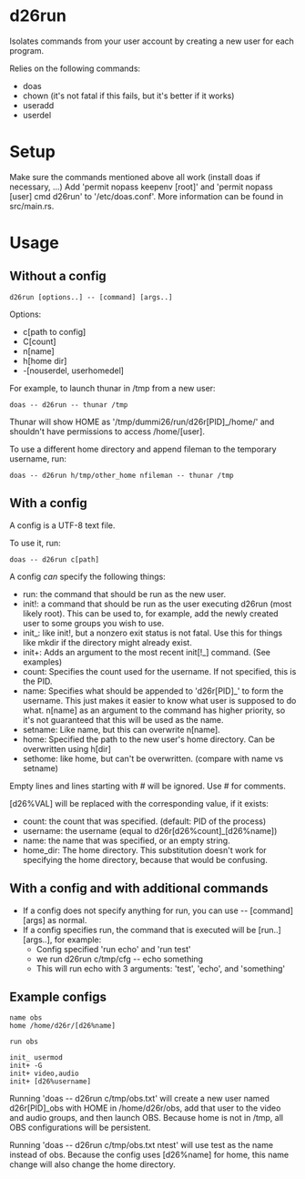 # d26run

Isolates commands from your user account by creating a new user for each program.

Relies on the following commands:

- doas
- chown (it's not fatal if this fails, but it's better if it works)
- useradd
- userdel

# Setup

Make sure the commands mentioned above all work (install doas if necessary, ...)
Add 'permit nopass keepenv [root]' and 'permit nopass [user] cmd d26run' to '/etc/doas.conf'. More information can be found in src/main.rs.

# Usage

## Without a config

    d26run [options..] -- [command] [args..]

Options:

- c[path to config]
- C[count]
- n[name]
- h[home dir]
- -[nouserdel, userhomedel]

For example, to launch thunar in /tmp from a new user:

    doas -- d26run -- thunar /tmp

Thunar will show HOME as '/tmp/dummi26/run/d26r[PID]_/home/' and shouldn't have permissions to access /home/[user].

To use a different home directory and append fileman to the temporary username, run:

    doas -- d26run h/tmp/other_home nfileman -- thunar /tmp

## With a config

A config is a UTF-8 text file.

To use it, run:

    doas -- d26run c[path]

A config *can* specify the following things:

- run: the command that should be run as the new user.
- init!: a command that should be run as the user executing d26run (most likely root). This can be used to, for example, add the newly created user to some groups you wish to use.
- init_: like init!, but a nonzero exit status is not fatal. Use this for things like mkdir if the directory might already exist.
- init+: Adds an argument to the most recent init[!_] command. (See examples)
- count: Specifies the count used for the username. If not specified, this is the PID.
- name: Specifies what should be appended to 'd26r[PID]_' to form the username. This just makes it easier to know what user is supposed to do what. n[name] as an argument to the command has higher priority, so it's not guaranteed that this will be used as the name.
- setname: Like name, but this can overwrite n[name].
- home: Specified the path to the new user's home directory. Can be overwritten using h[dir]
- sethome: like home, but can't be overwritten. (compare with name vs setname)

Empty lines and lines starting with # will be ignored. Use # for comments.

[d26%VAL] will be replaced with the corresponding value, if it exists:

- count: the count that was specified. (default: PID of the process)
- username: the username (equal to d26r[d26%count]_[d26%name])
- name: the name that was specified, or an empty string.
- home_dir: The home directory. This substitution doesn't work for specifying the home directory, because that would be confusing.

## With a config and with additional commands

- If a config does not specify anything for run, you can use -- [command] [args] as normal.
- If a config specifies run, the command that is executed will be [run..] [args..], for example:
  - Config specified 'run echo' and 'run test'
  - we run d26run c/tmp/cfg -- echo something
  - This will run echo with 3 arguments: 'test', 'echo', and 'something'

## Example configs

    name obs
    home /home/d26r/[d26%name]

    run obs

    init_ usermod
    init+ -G
    init+ video,audio
    init+ [d26%username]

Running 'doas -- d26run c/tmp/obs.txt' will create a new user named d26r[PID]_obs with HOME in /home/d26r/obs, add that user to the video and audio groups, and then launch OBS. Because home is not in /tmp, all OBS configurations will be persistent.

Running 'doas -- d26run c/tmp/obs.txt ntest' will use test as the name instead of obs. Because the config uses [d26%name] for home, this name change will also change the home directory.
